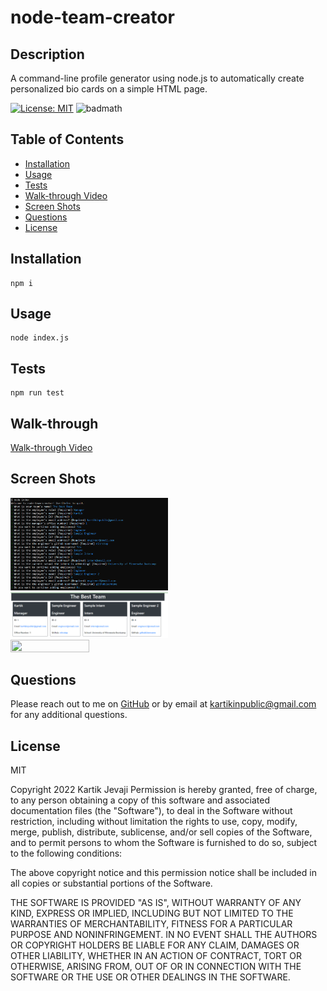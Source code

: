 # node-team-creator

## Description

A command-line profile generator using node.js to automatically create personalized bio cards on a simple HTML page.

[![License: MIT](https://img.shields.io/badge/License-MIT-yellow.svg)](https://opensource.org/licenses/MIT)
![badmath](https://img.shields.io/github/languages/top/nitrotap/node-team-creator)

## Table of Contents

- [Installation](#Installation)
- [Usage](#Usage)
- [Tests](#Tests)
- [Walk-through Video](#Walk-through)
- [Screen Shots](#screen-shots)
- [Questions](#Questions)
- [License](#License)

## Installation

```
npm i
```

## Usage

```
node index.js
```

## Tests

```
npm run test
```

## Walk-through

[Walk-through Video](https://drive.google.com/file/d/1kHCAbyq3VGNSvTyUSZMlJYFkFYlo4OmA/view)

## Screen Shots

<img src="./assets/images/cli-screen-shot.png" width="50%" height="50%">
<img src="./assets/images/page-screen-shot.png" width="50%" height="50%">
<img src="./assets/images/node-team-creator.gif" width="50%" height="50%">

## Questions

Please reach out to me on [GitHub](https://github.com/nitrotap) or by email at kartikinpublic@gmail.com for any additional questions.

## License

MIT

Copyright 2022 Kartik Jevaji
Permission is hereby granted, free of charge, to any person obtaining a copy of this software and associated documentation files (the "Software"), to deal in the Software without restriction, including without limitation the rights to use, copy, modify, merge, publish, distribute, sublicense, and/or sell copies of the Software, and to permit persons to whom the Software is furnished to do so, subject to the following conditions:

The above copyright notice and this permission notice shall be included in all copies or substantial portions of the Software.

THE SOFTWARE IS PROVIDED "AS IS", WITHOUT WARRANTY OF ANY KIND, EXPRESS OR IMPLIED, INCLUDING BUT NOT LIMITED TO THE WARRANTIES OF MERCHANTABILITY, FITNESS FOR A PARTICULAR PURPOSE AND NONINFRINGEMENT. IN NO EVENT SHALL THE AUTHORS OR COPYRIGHT HOLDERS BE LIABLE FOR ANY CLAIM, DAMAGES OR OTHER LIABILITY, WHETHER IN AN ACTION OF CONTRACT, TORT OR OTHERWISE, ARISING FROM, OUT OF OR IN CONNECTION WITH THE SOFTWARE OR THE USE OR OTHER DEALINGS IN THE SOFTWARE.
